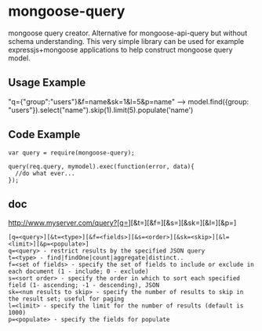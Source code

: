 mongoose-query
==============

mongoose query creator. Alternative for mongoose-api-query but without schema understanding.
This very simple library can be used for example expressjs+mongoose applications to help 
construct mongoose query model.

## Usage Example

"q={"group":"users"}&f=name&sk=1&l=5&p=name"
-->
model.find({group: "users"}).select("name").skip(1).limit(5).populate('name')


## Code Example

```
var query = require(mongoose-query);

query(req.query, mymodel).exec(function(error, data){
  //do what ever...
});
```

## doc
http://www.myserver.com/query?[q=<query>][&t=<type>][&f=<fields>][&s=<order>][&sk=<skip>][&l=<limit>][&p=<populate>]
```
[q=<query>][&t=<type>][&f=<fields>][&s=<order>][&sk=<skip>][&l=<limit>][&p=<populate>]
q=<query> - restrict results by the specified JSON query
t=<type> - find|findOne|count|aggregate|distinct..
f=<set of fields> - specify the set of fields to include or exclude in each document (1 - include; 0 - exclude)
s=<sort order> - specify the order in which to sort each specified field (1- ascending; -1 - descending), JSON
sk=<num results to skip> - specify the number of results to skip in the result set; useful for paging
l=<limit> - specify the limit for the number of results (default is 1000)
p=<populate> - specify the fields for populate
```




